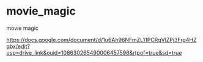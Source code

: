 # movie_magic
movie magic




https://docs.google.com/document/d/1u6Ah96NFmZL11PCRqVlZPj3Frg4HZqbx/edit?usp=drive_link&ouid=108630265490006457596&rtpof=true&sd=true
